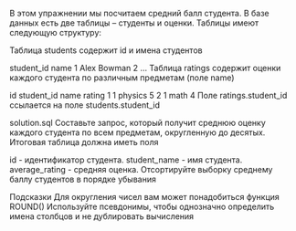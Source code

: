 В этом упражнении мы посчитаем средний балл студента. В базе данных есть две таблицы – студенты и оценки. Таблицы имеют следующую структуру:

Таблица students содержит id и имена студентов

student_id	name
1	Alex Bowman
2	...
Таблица ratings содержит оценки каждого студента по различным предметам (поле name)

id	student_id	name	rating
1	1	physics	5
2	1	math	4
Поле ratings.student_id ссылается на поле students.student_id

solution.sql
Составьте запрос, который получит среднюю оценку каждого студента по всем предметам, округленную до десятых. Итоговая таблица должна иметь поля

id - идентификатор студента.
student_name - имя студента.
average_rating - средняя оценка.
Отсортируйте выборку среднему баллу студентов в порядке убывания

Подсказки
Для округления чисел вам может понадобиться функция ROUND()
Используйте псевдонимы, чтобы однозначно определить имена столбцов и не дублировать вычисления